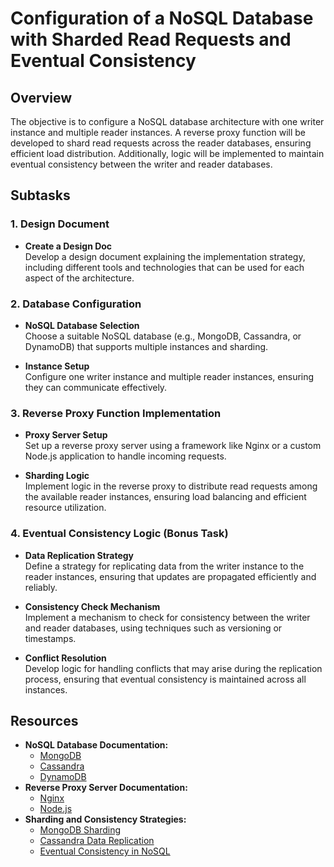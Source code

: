 # Configuration of a NoSQL Database with Sharded Read Requests and Eventual Consistency

## Overview

The objective is to configure a NoSQL database architecture with one writer instance and multiple reader instances. A reverse proxy function will be developed to shard read requests across the reader databases, ensuring efficient load distribution. Additionally, logic will be implemented to maintain eventual consistency between the writer and reader databases.

## Subtasks

### 1. Design Document

- **Create a Design Doc**  
  Develop a design document explaining the implementation strategy, including different tools and technologies that can be used for each aspect of the architecture.

### 2. Database Configuration

- **NoSQL Database Selection**  
  Choose a suitable NoSQL database (e.g., MongoDB, Cassandra, or DynamoDB) that supports multiple instances and sharding.

- **Instance Setup**  
  Configure one writer instance and multiple reader instances, ensuring they can communicate effectively.

### 3. Reverse Proxy Function Implementation

- **Proxy Server Setup**  
  Set up a reverse proxy server using a framework like Nginx or a custom Node.js application to handle incoming requests.

- **Sharding Logic**  
  Implement logic in the reverse proxy to distribute read requests among the available reader instances, ensuring load balancing and efficient resource utilization.

### 4. Eventual Consistency Logic (Bonus Task)

- **Data Replication Strategy**  
  Define a strategy for replicating data from the writer instance to the reader instances, ensuring that updates are propagated efficiently and reliably.

- **Consistency Check Mechanism**  
  Implement a mechanism to check for consistency between the writer and reader databases, using techniques such as versioning or timestamps.

- **Conflict Resolution**  
  Develop logic for handling conflicts that may arise during the replication process, ensuring that eventual consistency is maintained across all instances.

## Resources

- **NoSQL Database Documentation:**
  - [MongoDB](https://docs.mongodb.com/)
  - [Cassandra](https://cassandra.apache.org/doc/latest/)
  - [DynamoDB](https://docs.aws.amazon.com/amazondynamodb/latest/developerguide/Introduction.html)
- **Reverse Proxy Server Documentation:**
  - [Nginx](https://nginx.org/en/docs/)
  - [Node.js](https://nodejs.org/en/docs/)
- **Sharding and Consistency Strategies:**
  - [MongoDB Sharding](https://docs.mongodb.com/manual/sharding/)
  - [Cassandra Data Replication](https://cassandra.apache.org/doc/latest/architecture/dynamo.html)
  - [Eventual Consistency in NoSQL](https://aws.amazon.com/nosql/)
